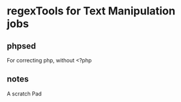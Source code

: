 # regexTools for Text Manipulation jobs

## phpsed
For correcting php, without <?php

## notes
A scratch Pad
